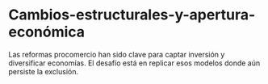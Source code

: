 # Cambios-estructurales-y-apertura-económica
Las reformas procomercio han sido clave para captar inversión y diversificar economías. El desafío está en replicar esos modelos donde aún persiste la exclusión.
